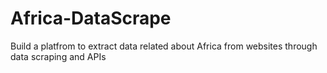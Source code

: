 # Africa-DataScrape
Build a platfrom to extract data related about Africa from websites through data scraping and APIs
